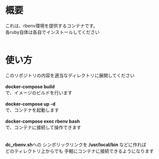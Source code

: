 # 概要
これは、rbenv環境を提供するコンテナです。<br>
各ruby自体は各自でインストールしてください<br>
 <br>
# 使い方
このリポジトリの内容を適当なディレクトリに展開してください<br>
<br>
**docker-compose build**<br>
で、イメージのビルドを行います<br>
<br>
**docker-compose up -d**<br>
で、コンテナを起動します<br>
<br>
**docker-compose exec rbenv bash**<br>
で、コンテナに接続して操作できます<br>
<br>
<br>
**dc_rbenv.sh**への シンボリックリンクを **/usr/local/bin** などに作れば<br>
どのティレクトリ上からでも 手軽にコンテナに接続できるようになります<br>
<br><br><br><br><br>
